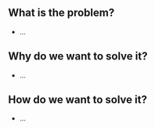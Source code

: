 ## What is the problem?

- ...

## Why do we want to solve it?

- ...

## How do we want to solve it?

- ...
